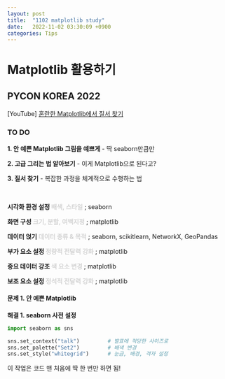 ```yaml
---
layout: post
title:  "1102 matplotlib study"
date:   2022-11-02 03:30:09 +0900
categories: Tips
---
```

# Matplotlib 활용하기

## PYCON KOREA 2022
[YouTube] [혼란한 Matplotlib에서 질서 찾기](https://youtu.be/ZTRKojTLE8M) 


### TO DO
**1. 안 예쁜 Matplotlib 그림을 예쁘게** - 딱 seaborn만큼만

**2. 고급 그리는 법 알아보기** - 이게 Matplotlib으로 된다고?

**3. 질서 찾기** - 복잡한 과정을 체계적으로 수행하는 법

<br/>

**시각화 환경 설정 <font color = 'lightgray'>배색, 스타일</font>**     ; seaborn

**화면 구성 <font color = 'lightgray'>크기, 분할, 여백지정</font>**    ; matplotlib

**데이터 얹기 <font color = 'lightgray'>데이터 종류 & 목적</font>**    ; seaborn, scikitlearn, NetworkX, GeoPandas

**부가 요소 설정 <font color = 'lightgray'>정량적 전달력 강화</font>**  ; matplotlib

**중요 데이터 강조 <font color = 'lightgray'>색 요소 변경</font>**     ; matplotlib

**보조 요소 설정 <font color = 'lightgray'>정석적 전달력 강화</font>**  ; matplotlib

#### 문제 1. 안 예쁜 Matplotlib

**해결 1. seaborn 사전 설정**

```python
import seaborn as sns

sns.set_context("talk")         # 발표에 적당한 사이즈로
sns.set_palette("Set2")         # 배색 변경
sns.set_style("whitegrid")      # 눈금, 배경, 격자 설정
```

이 작업은 코드 맨 처음에 딱 한 번만 하면 됨!

